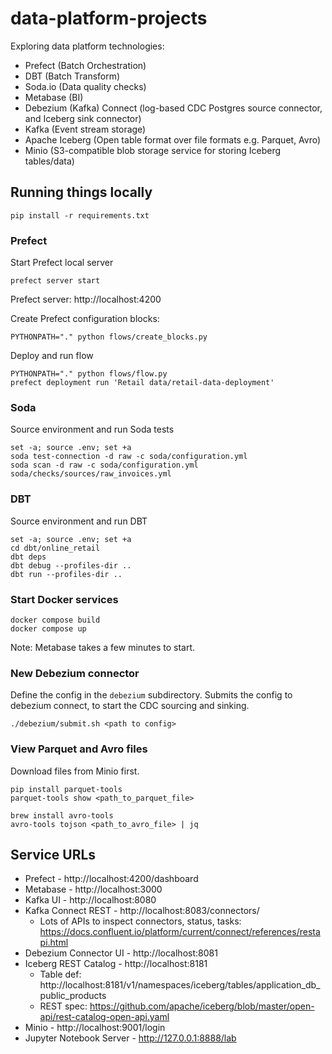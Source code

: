 # data-platform-projects

Exploring data platform technologies:

- Prefect (Batch Orchestration)
- DBT (Batch Transform)
- Soda.io (Data quality checks)
- Metabase (BI)
- Debezium (Kafka) Connect (log-based CDC Postgres source connector, and Iceberg sink connector)
- Kafka (Event stream storage)
- Apache Iceberg (Open table format over file formats e.g. Parquet, Avro)
- Minio (S3-compatible blob storage service for storing Iceberg tables/data)


## Running things locally
```
pip install -r requirements.txt
```

### Prefect
Start Prefect local server
```
prefect server start
```
Prefect server: http://localhost:4200

Create Prefect configuration blocks:
```
PYTHONPATH="." python flows/create_blocks.py
```

Deploy and run flow
```
PYTHONPATH="." python flows/flow.py
prefect deployment run 'Retail data/retail-data-deployment'
```

### Soda
Source environment and run Soda tests
```
set -a; source .env; set +a
soda test-connection -d raw -c soda/configuration.yml
soda scan -d raw -c soda/configuration.yml soda/checks/sources/raw_invoices.yml
```

### DBT
Source environment and run DBT
```
set -a; source .env; set +a
cd dbt/online_retail
dbt deps
dbt debug --profiles-dir ..
dbt run --profiles-dir ..
```

### Start Docker services

```
docker compose build
docker compose up
```

Note: Metabase takes a few minutes to start.

### New Debezium connector

Define the config in the `debezium` subdirectory. Submits the config to debezium connect,
to start the CDC sourcing and sinking.

```
./debezium/submit.sh <path to config>
```

### View Parquet and Avro files
Download files from Minio first.

```
pip install parquet-tools
parquet-tools show <path_to_parquet_file>
```

```
brew install avro-tools
avro-tools tojson <path_to_avro_file> | jq
```


## Service URLs
- Prefect - http://localhost:4200/dashboard
- Metabase - http://localhost:3000
- Kafka UI - http://localhost:8080
- Kafka Connect REST - http://localhost:8083/connectors/
    - Lots of APIs to inspect connectors, status, tasks: https://docs.confluent.io/platform/current/connect/references/restapi.html
- Debezium Connector UI - http://localhost:8081
- Iceberg REST Catalog - http://localhost:8181
    - Table def: http://localhost:8181/v1/namespaces/iceberg/tables/application_db_public_products
    - REST spec: https://github.com/apache/iceberg/blob/master/open-api/rest-catalog-open-api.yaml
- Minio - http://localhost:9001/login
- Jupyter Notebook Server - http://127.0.0.1:8888/lab